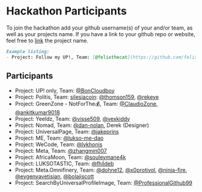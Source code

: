 # Hackathon Participants

To join the hackathon add your github username(s) of your and/or team, as well as your projects name.
If you have a link to your github repo or website, feel free to [link](#link) the project name.

```md
Example listing:
- Project: Follow my UP!, Team: [@felixthecat](https://github.com/felixthecat), ...
```

## Participants

- Project: UP! only, Team: [@BonCloudboy](https://github.com/BonCloudboy)
- Project: Politis, Team: [silesiacoin](https://github.com/silesiacoin): [@thomson159](https://github.com/thomson159), [@rekeye](https://github.com/rekeye)
- Project: GreenZone - NotForThe💰, Team: [@ClaudioZone](https://github.com/claudioZone), [@ankitkumar9018](https://github.com/ankitkumar9018)
- Project: Yeeldz, Team: [@visse509](https://github.com/visse509), [@vexkiddy](https://github.com/vexkiddy)
- Project: Nomad, Team: [@dan-nolan](https://github.com/dan-nolan), Derek (Designer)
- Project: UniversalPage, Team: [@jakeprins](https://github.com/jakeprins)
- Project: ME, Team: [@lukso-me-dao](https://github.com/lukso-me-dao)
- Project: WeCode, Team: [@lykhonis](https://github.com/lykhonis)
- Project: Meta, Team: [@zhangmin007](https://github.com/zhangmin007)
- Project: AfricaMoon, Team: [@souleymane4k](https://github.com/souleymane4k)
- Project: LUKSOTASTIC, Team: [@fhildeb](https://github.com/fhildeb)
- Project: Meta.Omnifinery, Team: [@dohne12](https://github.com/dohne12), [@x0protivol](https://github.com/x0protivol/Meta.omni-Lukso-blockchain), [@ninja-fire](https://github.com/ninja-fire), [@evgenyavetisian](https://github.com/evgenyavetisian), [@bolajiscott](https://github.com/bolajiscott)
- Project: SearchByUniversalProfileImage, Team: [@ProfessionalGithub99](https://github.com/professionalGithub99)
